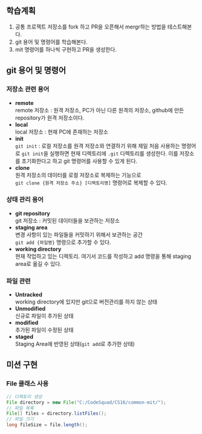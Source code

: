 ## 학습계획
1. 공통 프로젝트 저장소를 fork 하고 PR을 오픈해서 mergr하는 방법을 테스트해본다.
2. git 용어 및 명령어를 학습해본다.
3. mit 명령어를 하나씩 구현하고 PR을 생성한다.
## git 용어 및 명령어
### 저장소 관련 용어
- **remote**  
  remote 저장소 : 원격 저장소, PC가 아닌 다른 원격의 저장소, github에 만든 repository가 원격 저장소이다.
- **local**  
  local 저장소 : 현재 PC에 존재하는 저장소
- **init**  
  `git init` : 로컬 저장소를 원격 저장소와 연결하기 위해 제일 처음 사용하는 명령어로 `git init`을 실행하면 현재
  디렉토리에 `.git` 디렉토리를 생성한다. 이를 저장소를 초기화한다고 하고 git 명령어를 사용할 수 있게 된다.
- **clone**  
  원격 저장소의 데이터를 로컬 저장소로 복제하는 기능으로  
  `git clone {원격 저장소 주소} [디렉토리명]` 명령어로 복제할 수 있다.
### 상태 관리 용어
- **git repository**  
git 저장소 : 커밋된 데이터들을 보관하는 저장소
- **staging area**  
변경 사항이 있는 파일들을 커밋하기 위해서 보관하는 공간  
`git add {파일명}` 명령으로 추가할 수 있다.  
- **working directory**  
현재 작업하고 있는 디렉토리. 여기서 코드를 작성하고 add 명령을 통해 staging area로 옮길 수 있다.  
### 파일 관련
- **Untracked**  
working directory에 있지만 git으로 버전관리를 하지 않는 상태  
- **Unmodified**  
신규로 파일이 추가된 상태  
- **modified**  
추가된 파일이 수정된 상태  
- **staged**  
Staging Area에 반영된 상태(`git add`로 추가한 상태)

## 미션 구현
### File 클래스 사용
```java
// 디렉토리 생성
File directory = new File("C:/CodeSquad/CS16/common-mit/");
// 파일 목록
File[] files = directory.listFiles();
// 파일 크기
long fileSize = file.length();
```